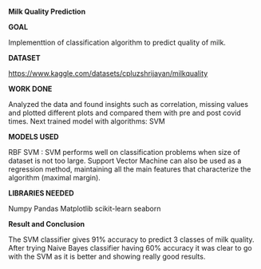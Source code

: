 **Milk Quality Prediction**

**GOAL**

Implementtion of classification algorithm to predict quality of milk.

**DATASET**

https://www.kaggle.com/datasets/cpluzshrijayan/milkquality

**WORK DONE**

Analyzed the data and found insights such as correlation, missing values and plotted different plots and compared them with pre and post covid times.
Next trained model with algorithms:
SVM

**MODELS USED**

RBF SVM : SVM performs well on classification problems when size of dataset is not too large. Support Vector Machine can also be used as a regression method, maintaining all the main features that characterize the algorithm (maximal margin).

**LIBRARIES NEEDED**

Numpy
Pandas
Matplotlib
scikit-learn
seaborn

**Result and Conclusion**

The SVM classifier gives 91% accuracy to predict 3 classes of milk quality. After trying Naive Bayes classifier having 60% accuracy it was clear to go with the SVM as it is better and showing really good results. 
